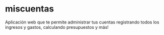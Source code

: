 # miscuentas
Aplicación web que te permite administrar tus cuentas registrando todos los ingresos y gastos, calculando presupuestos y más!
